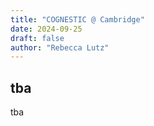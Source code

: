 ```yaml
---
title: "COGNESTIC @ Cambridge"
date: 2024-09-25
draft: false
author: "Rebecca Lutz"
---
```


## tba

tba